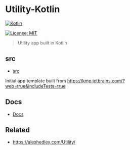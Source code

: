 # Utility-Kotlin

[![Kotlin](https://img.shields.io/badge/Kotlin-7F52FF?style=for-the-badge&logo=kotlin&logoColor=white)](https://kotlinlang.org)
<!-- [![Java](https://img.shields.io/badge/java-%23ED8B00.svg?style=for-the-badge&logo=OpenJDK&logoColor=white)](https://www.java.com/en/) -->
[![License: MIT](https://img.shields.io/badge/License-MIT-lightgrey.svg?style=for-the-badge)](https://opensource.org/licenses/MIT)

> Utility app built in Kotlin

## src

- [src](src/README.md)

Initial app template built from https://kmp.jetbrains.com/?web=true&includeTests=true

## Docs

- [Docs](docs/README.md)

## Related

- https://alexhedley.com/Utility/
